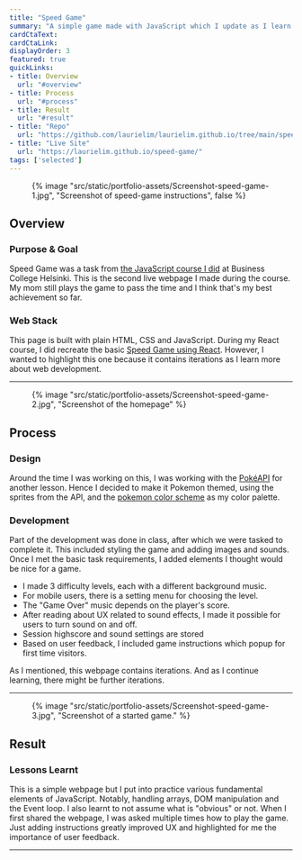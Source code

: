 ```yaml
---
title: "Speed Game"
summary: "A simple game made with JavaScript which I update as I learn more about web development."
cardCtaText:
cardCtaLink:
displayOrder: 3
featured: true
quickLinks:
- title: Overview
  url: "#overview"
- title: Process
  url: "#process"
- title: Result
  url: "#result"
- title: "Repo"
  url: "https://github.com/laurielim/laurielim.github.io/tree/main/speed-game"
- title: "Live Site"
  url: "https://laurielim.github.io/speed-game/"
tags: ['selected']
---
```


<figure>
  {% image
    "src/static/portfolio-assets/Screenshot-speed-game-1.jpg",
    "Screenshot of speed-game instructions",
    false
  %}
</figure>

<h2 id="overview">Overview</h2>

### Purpose & Goal
Speed Game was a task from [the JavaScript course I did](https://github.com/laurielim/REACT21K_JAVASCRIPT) at Business College Helsinki. This is the second live webpage I made during the course. My mom still plays the game to pass the time and I think that's my best achievement so far.

### Web Stack
This page is built with plain HTML, CSS and JavaScript. During my React course, I did recreate the basic [Speed Game using React](https://github.com/laurielim/REACT21K_REACT_JS/tree/main/task-04-speed-game). However, I wanted to highlight this one because it contains iterations as I learn more about web development.

---

<figure>
  {% image
    "src/static/portfolio-assets/Screenshot-speed-game-2.jpg",
    "Screenshot of the homepage"
  %}
</figure>

<h2 id="process">Process</h2>

### Design
Around the time I was working on this, I was working with the [PokéAPI](https://pokeapi.co/) for another lesson. Hence I decided to make it Pokemon themed, using the sprites from the API, and the [pokemon color scheme](https://www.schemecolor.com/pokemon-colors.php#:~:text=The%20Pokemon%20Color%20Scheme%20palette,and%20Gold%20Foil%20(%23B3A125).) as my color palette.

### Development
Part of the development was done in class, after which we were tasked to complete it. This included styling the game and adding images and sounds. Once I met the basic task requirements, I added elements I thought would be nice for a game.

- I made 3 difficulty levels, each with a different background music.
- For mobile users, there is a setting menu for choosing the level.
- The "Game Over" music depends on the player's score.
- After reading about UX related to sound effects, I made it possible for users to turn sound on and off.
- Session highscore and sound settings are stored
- Based on user feedback, I included game instructions which popup for first time visitors.

As I mentioned, this webpage contains iterations. And as I continue learning, there might be further iterations.

---

<figure>
  {% image
    "src/static/portfolio-assets/Screenshot-speed-game-3.jpg",
    "Screenshot of a started game."
  %}
</figure>

<h2 id="result">Result</h2>

### Lessons Learnt
This is a simple webpage but I put into practice various fundamental elements of JavaScript. Notably, handling arrays, DOM manipulation and the Event loop. I also learnt to not assume what is "obvious" or not. When I first shared the webpage, I was asked multiple times how to play the game. Just adding instructions greatly improved UX and highlighted for me the importance of user feedback.

---